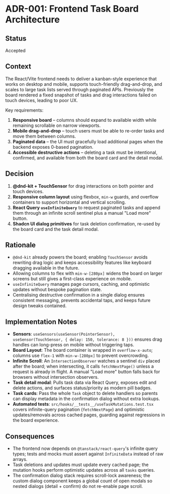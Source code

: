 # ADR-001: Frontend Task Board Architecture

## Status
Accepted

## Context

The React/Vite frontend needs to deliver a kanban-style experience that works on desktop and mobile, supports touch-friendly drag-and-drop, and scales to large task lists served through paginated APIs. Previously the board rendered a fixed snapshot of tasks and drag interactions failed on touch devices, leading to poor UX.

Key requirements:

1. **Responsive board** – columns should expand to available width while remaining scrollable on narrow viewports.
2. **Mobile drag-and-drop** – touch users must be able to re-order tasks and move them between columns.
3. **Paginated data** – the UI must gracefully load additional pages when the backend exposes 0-based pagination.
4. **Accessible destructive actions** – deleting a task must be intentional, confirmed, and available from both the board card and the detail modal.

## Decision

1. **@dnd-kit + TouchSensor** for drag interactions on both pointer and touch devices.
2. **Responsive column layout** using flexbox, `min-w` guards, and overflow containers to support horizontal and vertical scrolling.
3. **React Query `useInfiniteQuery`** to request paginated tasks and append them through an infinite scroll sentinel plus a manual "Load more" button.
4. **Shadcn UI dialog primitives** for task deletion confirmation, re-used by the board card and the task detail modal.

## Rationale

- `@dnd-kit` already powers the board; enabling `TouchSensor` avoids rewriting drag logic and keeps accessibility features like keyboard dragging available in the future.
- Allowing columns to flex with `min-w-[280px]` widens the board on larger screens but still gives a first-class experience on mobile.
- `useInfiniteQuery` manages page cursors, caching, and optimistic updates without bespoke pagination state.
- Centralising destructive confirmation in a single dialog ensures consistent messaging, prevents accidental taps, and keeps future design tweaks contained.

## Implementation Notes

- **Sensors**: `useSensors(useSensor(PointerSensor), useSensor(TouchSensor, { delay: 150, tolerance: 8 }))` ensures drag handles can long-press on mobile without triggering taps.
- **Board Layout**: The board container is wrapped in `overflow-x-auto`; columns use `flex-1` with `min-w-[280px]` to prevent overcrowding.
- **Infinite Scroll**: An `IntersectionObserver` watches a sentinel `div` placed after the board; when intersecting, it calls `fetchNextPage()` unless a request is already in flight. A manual "Load more" button falls back for browsers without intersection observers.
- **Task detail modal**: Pulls task data via React Query, exposes edit and delete actions, and surfaces status/priority as modern pill badges.
- **Task cards**: Pass the whole `Task` object to delete handlers so parents can display metadata in the confirmation dialog without extra lookups.
- **Automated tests**: `src/hooks/__tests__/useTaskMutations.test.tsx` covers infinite-query pagination (`fetchNextPage`) and optimistic updates/removals across cached pages, guarding against regressions in the board experience.

## Consequences

- The frontend now depends on `@tanstack/react-query`'s infinite query types; tests and mocks must assert against `InfiniteData` instead of raw arrays.
- Task deletions and updates must update every cached page; the mutation hooks perform optimistic updates across all `tasks` queries.
- The confirmation dialog stack requires scroll-lock awareness; the custom dialog component keeps a global count of open modals so nested dialogs (detail + confirm) do not re-enable page scroll.
